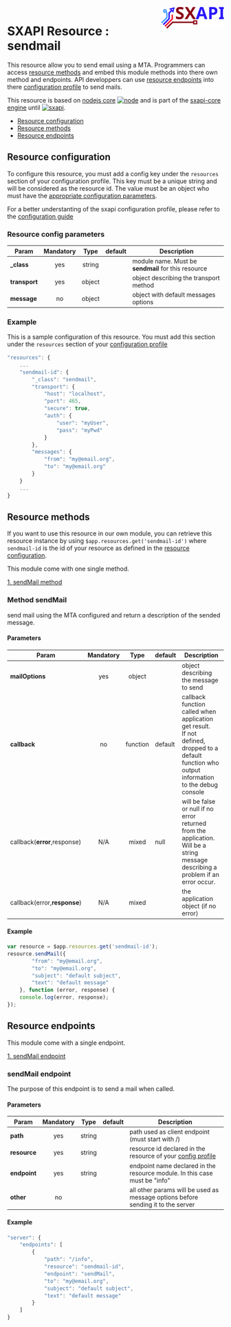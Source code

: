 <img align="right" height="50" src="https://raw.githubusercontent.com/startxfr/sxapi-core/dev/docs/assets/logo.svg?sanitize=true">

# SXAPI Resource : sendmail

This resource allow you to send email using a MTA.
Programmers can access [resource methods](#resource-methods) and embed this module
methods into there own method and endpoints.
API developpers can use [resource endpoints](#resource-endpoints) into there
[configuration profile](../guides/2.Configure.md) to send mails.

This resource is based on [nodejs core](https://nodejs.org/en/docs/) 
[![node](https://img.shields.io/badge/node-v3.1.0-blue.svg)](https://nodejs.org/en/docs/) 
and is part of the [sxapi-core engine](https://github.com/startxfr/sxapi-core) 
until [![sxapi](https://img.shields.io/badge/sxapi-v0.0.88-blue.svg)](https://github.com/startxfr/sxapi-core).

- [Resource configuration](#resource-configuration)<br>
- [Resource methods](#resource-methods)<br>
- [Resource endpoints](#resource-endpoints)

## Resource configuration

To configure this resource, you must add a config key under the `resources`
section of your configuration profile. 
This key must be a unique string and will be considered as the resource id. The value 
must be an object who must have the [appropriate configuration parameters](#resource-config-parameters).

For a better understanting of the sxapi
configuration profile, please refer to the [configuration guide](../guides/2.Configure.md)


### Resource config parameters

| Param           | Mandatory | Type   | default | Description
|-----------------|:---------:|:------:|---------|---------------
| **_class**      | yes       | string |         | module name. Must be **sendmail** for this resource
| **transport**   | yes       | object |         | object describing the transport method
| **message**     | no        | object |         | object with default messages options

### Example

This is a sample configuration of this resource. You must add this section under 
the `resources` section of your [configuration profile](../guides/2.Configure.md)

```javascript
"resources": {
    ...
    "sendmail-id": {
        "_class": "sendmail",
        "transport": {
            "host": "localhost",
            "port": 465,
            "secure": true,
            "auth": {
                "user": "myUser",
                "pass": "myPwd"
            }
        },
        "messages": {
            "from": "my@email.org",
            "to": "my@email.org"
        }
    }
    ...
}
```

## Resource methods

If you want to use this resource in our own module, you can retrieve this resource 
instance by using `$app.resources.get('sendmail-id')` where `sendmail-id` is the
id of your resource as defined in the [resource configuration](#resource-configuration). 

This module come with one single method.

[1. sendMail method](#method-sendmail)


### Method sendMail

send mail using the MTA configured and return a description of the sended message.

#### Parameters

| Param                        | Mandatory | Type     | default | Description
|------------------------------|:---------:|:--------:|---------|---------------
| **mailOptions**              | yes       | object   |         | object describing the message to send
| **callback**                 | no        | function | default | callback function called when application get result.<br>If not defined, dropped to a default function who output information to the debug console
| callback(**error**,response) | N/A       | mixed    | null    | will be false or null if no error returned from the application. Will be a string message describing a problem if an error occur.
| callback(error,**response**) | N/A       | mixed    |         | the application object (if no error)


#### Example

```javascript
var resource = $app.resources.get('sendmail-id');
resource.sendMail({
        "from": "my@email.org",
        "to": "my@email.org",
        "subject": "default subject",
        "text": "default message"
    }, function (error, response) {
    console.log(error, response);
});
```

## Resource endpoints

This module come with a single endpoint.

[1. sendMail endpoint](#info-sendmail)

### sendMail endpoint

The purpose of this endpoint is to send a mail when called.

#### Parameters

| Param           | Mandatory | Type   | default | Description
|-----------------|:---------:|:------:|---------|---------------
| **path**        | yes       | string |         | path used as client endpoint (must start with /)
| **resource**    | yes       | string |         | resource id declared in the resource of your [config profile](#resource-configuration)
| **endpoint**    | yes       | string |         | endpoint name declared in the resource module. In this case must be "info"
| **other**       | no        |        |         | all other params will be used as message options before sending it to the server

#### Example

```javascript
"server": {
    "endpoints": [
        {
            "path": "/info",
            "resource": "sendmail-id",
            "endpoint": "sendMail",
            "to": "my@email.org",
            "subject": "default subject",
            "text": "default message"
        }
    ]
}
```